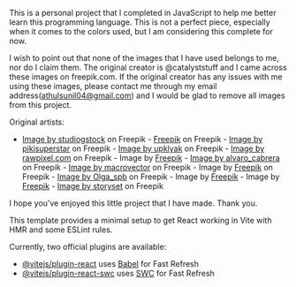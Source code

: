 This is a personal project that I completed in JavaScript to help me better learn this programming language. This is not a perfect piece, especially when it comes to the colors used, but I am considering this complete for now.

I wish to point out that none of the images that I have used belongs to me, nor do I claim them. The original creator is @catalyststuff and I came across these images on freepik.com. If the original creator has any issues with me using these images, please contact me through my email address(athulsunil04@gmail.com) and I would be glad to remove all images from this project.

Original artists:

- <a href="https://www.freepik.com/free-vector/space-earth-planet-icon_136484496.htm#query=Earth&position=1&from_view=search&track=sph&uuid=493fb17b-337a-420c-9f9e-7f5ec5b94119">Image by studiogstock</a> on Freepik - <a href="https://www.freepik.com/free-psd/dia-de-muertos-illustration-with-skeleton-guitar_76672355.htm#query=skeleton&position=30&from_view=search&track=sph&uuid=447638ee-ac55-4419-8212-6d9383ecae44">Freepik</a> on Freepik - <a href="https://www.freepik.com/free-vector/various-types-cells-back-school-concept_8940477.htm#query=mitochondria&position=4&from_view=search&track=sph&uuid=12b22621-10eb-4c97-b712-0106a21a383f">Image by pikisuperstar</a> on Freepik - <a href="https://www.freepik.com/free-vector/city-fire-war-destroy-soldier-ammunition_31904177.htm#query=World%20war&position=7&from_view=search&track=ais&uuid=15112180-07c8-45ba-ae6b-668b62959cb7">Image by upklyak</a> on Freepik - <a href="https://www.freepik.com/free-vector/global-network-connection-background_12872470.htm#query=World%20wide%20web&position=7&from_view=search&track=ais&uuid=b18a407b-59fc-4d04-9b4a-a93c42495bdf">Image by rawpixel.com</a> on Freepik - Image by <a href="https://www.freepik.com/free-vector/monochrome-hand-drawn-mountain-outline-illustration_41155991.htm#query=Mountain&position=46&from_view=search&track=sph&uuid=8d7b36e0-fc5c-4444-9a6b-a03460f61b29">Freepik</a> - <a href="https://www.freepik.com/free-vector/flags-icons_961377.htm#query=countries&position=5&from_view=search&track=sph&uuid=327648a5-97ca-4b06-92fe-46cd5defc9ae">Image by alvaro_cabrera</a> on Freepik - <a href="https://www.freepik.com/free-vector/vector-running-human-icon-silhouette-with-shadow-isolated-white_10603279.htm#query=100m%20race%20icon&position=23&from_view=search&track=ais&uuid=85c8b314-7d84-450f-89cf-934917c6c779">Image by macrovector</a> on Freepik - Image by <a href="https://www.freepik.com/free-vector/flat-design-collection-science-lab-objects_7604665.htm#query=chemical&position=30&from_view=search&track=sph&uuid=14c48cfc-e55c-41ef-b21c-050a2a225898">Freepik</a> on Freepik - <a href="https://www.freepik.com/free-vector/retro-numbers-background_857268.htm#query=random%20numbers&position=9&from_view=search&track=ais&uuid=1379153d-cf74-40f2-a510-6d629f1c7100">Image by Olga_spb</a> on Freepik - Image by <a href="https://www.freepik.com/free-vector/hand-drawn-greek-mythology-illustration_25225348.htm#query=greek%20myth&position=9&from_view=search&track=ais&uuid=765f1c25-0483-467f-b709-db4987b17ae8">Freepik</a> - Image by <a href="https://www.freepik.com/free-vector/city-landmarks-background-video-conferencing_9250575.htm#query=taj%20mahal&position=5&from_view=search&track=ais&uuid=48b1d14d-8e65-4d35-b26d-b1b4fc721b7e">Freepik</a> - <a href="https://www.freepik.com/free-vector/body-anatomy-concept-illustration_14935655.htm#query=organs&position=16&from_view=search&track=sph&uuid=1e5766e4-5b79-4e96-9b39-d68cccbf5d84">Image by storyset</a> on Freepik

I hope you've enjoyed this little project that I have made. Thank you.

This template provides a minimal setup to get React working in Vite with HMR and some ESLint rules.

Currently, two official plugins are available:

- [@vitejs/plugin-react](https://github.com/vitejs/vite-plugin-react/blob/main/packages/plugin-react/README.md) uses [Babel](https://babeljs.io/) for Fast Refresh
- [@vitejs/plugin-react-swc](https://github.com/vitejs/vite-plugin-react-swc) uses [SWC](https://swc.rs/) for Fast Refresh
